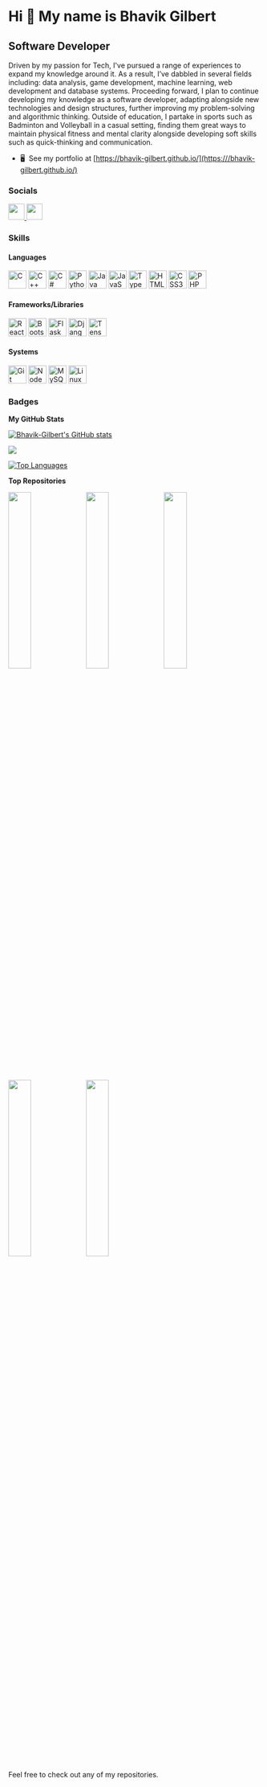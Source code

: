 Hi 👋 My name is Bhavik Gilbert
===============================
Software Developer
------------------
Driven by my passion for Tech, I've pursued a range of experiences to expand my knowledge around it. As a result, I’ve dabbled in several fields including: data analysis, game development, machine learning, web development and database systems. Proceeding forward, I plan to continue developing my knowledge as a software developer, adapting alongside new technologies and design structures, further improving my problem-solving and algorithmic thinking. Outside of education, I partake in sports such as Badminton and Volleyball in a casual setting, finding them great ways to maintain physical fitness and mental clarity alongside developing soft skills such as quick-thinking and communication.

* 🖥️  See my portfolio at [https://bhavik-gilbert.github.io/](https:///bhavik-gilbert.github.io/)

### Socials

<p align="left"> <a href="https://www.github.com/Bhavik-Gilbert" target="_blank" rel="noreferrer"> <picture> <source media="(prefers-color-scheme: dark)" srcset="https://raw.githubusercontent.com/danielcranney/readme-generator/main/public/icons/socials/github-dark.svg" /> <source media="(prefers-color-scheme: light)" srcset="https://raw.githubusercontent.com/danielcranney/readme-generator/main/public/icons/socials/github.svg" /> <img src="https://raw.githubusercontent.com/danielcranney/readme-generator/main/public/icons/socials/github.svg" width="32" height="32" /> </picture> </a> <a href="https://www.linkedin.com/in/bhavik-gilbert-2349631a9/" target="_blank" rel="noreferrer"> <picture> <source media="(prefers-color-scheme: dark)" srcset="https://raw.githubusercontent.com/danielcranney/readme-generator/main/public/icons/socials/linkedin-dark.svg" /> <source media="(prefers-color-scheme: light)" srcset="https://raw.githubusercontent.com/danielcranney/readme-generator/main/public/icons/socials/linkedin.svg" /> <img src="https://raw.githubusercontent.com/danielcranney/readme-generator/main/public/icons/socials/linkedin.svg" width="32" height="32" /> </picture> </a></p>

### Skills
#### Languages
<p align="left">
<a href="https://docs.microsoft.com/en-us/cpp/?view=msvc-170" target="_blank" rel="noreferrer"><img src="https://raw.githubusercontent.com/danielcranney/readme-generator/main/public/icons/skills/c-colored.svg" width="36" height="36" alt="C" /></a>
<a href="https://docs.microsoft.com/en-us/cpp/?view=msvc-170" target="_blank" rel="noreferrer"><img src="https://raw.githubusercontent.com/danielcranney/readme-generator/main/public/icons/skills/cplusplus-colored.svg" width="36" height="36" alt="C++" /></a>
<a href="https://docs.microsoft.com/en-us/dotnet/csharp/" target="_blank" rel="noreferrer"><img src="https://raw.githubusercontent.com/danielcranney/readme-generator/main/public/icons/skills/csharp-colored.svg" width="36" height="36" alt="C#" /></a>
<a href="https://www.python.org/" target="_blank" rel="noreferrer"><img src="https://raw.githubusercontent.com/danielcranney/readme-generator/main/public/icons/skills/python-colored.svg" width="36" height="36" alt="Python" /></a>
<a href="https://www.oracle.com/java/" target="_blank" rel="noreferrer"><img src="https://raw.githubusercontent.com/danielcranney/readme-generator/main/public/icons/skills/java-colored.svg" width="36" height="36" alt="Java" /></a>
<a href="https://developer.mozilla.org/en-US/docs/Web/JavaScript" target="_blank" rel="noreferrer"><img src="https://raw.githubusercontent.com/danielcranney/readme-generator/main/public/icons/skills/javascript-colored.svg" width="36" height="36" alt="JavaScript" /></a>
<a href="https://www.typescriptlang.org/" target="_blank" rel="noreferrer"><img src="https://raw.githubusercontent.com/danielcranney/readme-generator/main/public/icons/skills/typescript-colored.svg" width="36" height="36" alt="TypeScript" /></a>
<a href="https://developer.mozilla.org/en-US/docs/Glossary/HTML5" target="_blank" rel="noreferrer"><img src="https://raw.githubusercontent.com/danielcranney/readme-generator/main/public/icons/skills/html5-colored.svg" width="36" height="36" alt="HTML5" /></a>
<a href="https://www.w3.org/TR/CSS/#css" target="_blank" rel="noreferrer"><img src="https://raw.githubusercontent.com/danielcranney/readme-generator/main/public/icons/skills/css3-colored.svg" width="36" height="36" alt="CSS3" /></a>
<a href="https://www.php.net/" target="_blank" rel="noreferrer"><img src="https://raw.githubusercontent.com/danielcranney/readme-generator/main/public/icons/skills/php-colored.svg" width="36" height="36" alt="PHP" /></a>

#### Frameworks/Libraries
<a href="https://reactjs.org/" target="_blank" rel="noreferrer"><img src="https://raw.githubusercontent.com/danielcranney/readme-generator/main/public/icons/skills/react-colored.svg" width="36" height="36" alt="React" /></a>
<a href="https://getbootstrap.com/" target="_blank" rel="noreferrer"><img src="https://raw.githubusercontent.com/danielcranney/readme-generator/main/public/icons/skills/bootstrap-colored.svg" width="36" height="36" alt="Bootstrap" /></a>
<a href="https://flask.palletsprojects.com/en/2.0.x/" target="_blank" rel="noreferrer"><img src="https://raw.githubusercontent.com/danielcranney/readme-generator/main/public/icons/skills/flask-colored.svg" width="36" height="36" alt="Flask" /></a>
<a href="https://www.djangoproject.com/" target="_blank" rel="noreferrer"><img src="https://raw.githubusercontent.com/danielcranney/readme-generator/main/public/icons/skills/django-colored.svg" width="36" height="36" alt="Django" /></a>
<a href="https://www.tensorflow.org/" target="_blank" rel="noreferrer"><img src="https://raw.githubusercontent.com/danielcranney/readme-generator/main/public/icons/skills/tensorflow-colored.svg" width="36" height="36" alt="TensorFlow" /></a>

#### Systems
<a href="https://git-scm.com/" target="_blank" rel="noreferrer"><img src="https://raw.githubusercontent.com/danielcranney/readme-generator/main/public/icons/skills/git-colored.svg" width="36" height="36" alt="Git" /></a>
<a href="https://nodejs.org/en/" target="_blank" rel="noreferrer"><img src="https://raw.githubusercontent.com/danielcranney/readme-generator/main/public/icons/skills/nodejs-colored.svg" width="36" height="36" alt="NodeJS" /></a>
<a href="https://www.mysql.com/" target="_blank" rel="noreferrer"><img src="https://raw.githubusercontent.com/danielcranney/readme-generator/main/public/icons/skills/mysql-colored.svg" width="36" height="36" alt="MySQL" /></a>
<a href="https://www.linux.org" target="_blank" rel="noreferrer"><img src="https://raw.githubusercontent.com/danielcranney/readme-generator/main/public/icons/skills/linux-colored.svg" width="36" height="36" alt="Linux" /></a>
</p>

### Badges

<b>My GitHub Stats</b>

<a href="http://www.github.com/Bhavik-Gilbert"><img src="https://github-readme-stats.vercel.app/api?username=Bhavik-Gilbert&show_icons=true&hide=stars,issues,contribs&count_private=true&title_color=0891b2&text_color=ffffff&icon_color=0891b2&bg_color=171717&hide_border=true&show_icons=true" alt="Bhavik-Gilbert's GitHub stats" /></a>

<a href="http://www.github.com/Bhavik-Gilbert"><img src="https://github-readme-streak-stats.herokuapp.com/?user=Bhavik-Gilbert&stroke=ffffff&background=171717&ring=0891b2&fire=0891b2&currStreakNum=ffffff&currStreakLabel=0891b2&sideNums=ffffff&sideLabels=ffffff&dates=ffffff&hide_border=true" /></a>

<a href="https://github.com/Bhavik-Gilbert" align="left"><img src="https://github-readme-stats.vercel.app/api/top-langs/?username=Bhavik-Gilbert&langs_count=10&title_color=0891b2&text_color=ffffff&icon_color=0891b2&bg_color=171717&hide_border=true&locale=en&custom_title=Top%20%Languages" alt="Top Languages" /></a>

<b>Top Repositories</b>

<div width="100%" align="top">
<a href="https://github.com/Bhavik-Gilbert/Bhavik-Gilbert.github.io"><img width="30%" src="https://github-readme-stats.vercel.app/api/pin/?username=Bhavik-Gilbert&repo=Bhavik-Gilbert.github.io&title_color=0891b2&text_color=ffffff&icon_color=0891b2&bg_color=171717&hide_border=true&locale=en" /></a>
<a href="https://github.com/Bhavik-Gilbert/Greggor-Financial-Companion"><img width="30%" src="https://github-readme-stats.vercel.app/api/pin/?username=Bhavik-Gilbert&repo=Greggor-Financial-Companion&title_color=0891b2&text_color=ffffff&icon_color=0891b2&bg_color=171717&hide_border=true&locale=en" /></a>
<a href="https://github.com/Bhavik-Gilbert/ROS-Room-Inventory-Scanner"><img width="30%" src="https://github-readme-stats.vercel.app/api/pin/?username=Bhavik-Gilbert&repo=ROS-Room-Inventory-Scanner&title_color=0891b2&text_color=ffffff&icon_color=0891b2&bg_color=171717&hide_border=true&locale=en" /></a>
<a href="https://github.com/Bhavik-Gilbert/Facial-Recognition"><img width="30%" src="https://github-readme-stats.vercel.app/api/pin/?username=Bhavik-Gilbert&repo=Facial-Recognition&title_color=0891b2&text_color=ffffff&icon_color=0891b2&bg_color=171717&hide_border=true&locale=en" /></a>
<a href="https://github.com/Bhavik-Gilbert/Kepler-Data" ><img width="30%" src="https://github-readme-stats.vercel.app/api/pin/?username=Bhavik-Gilbert&repo=Kepler-Data&title_color=0891b2&text_color=ffffff&icon_color=0891b2&bg_color=171717&hide_border=true&locale=en" /></a>
</div>
<br /><br /><br /><br /><br /><br /><br /><br /><br /><br /><br /><br />
Feel free to check out any of my repositories.
<!--
**Bhavik-Gilbert/Bhavik-Gilbert** is a ✨ _special_ ✨ repository because its `README.md` (this file) appears on your GitHub profile.

Here are some ideas to get you started:

- 🔭 I’m currently working on ...
- 🌱 I’m currently learning ...
- 👯 I’m looking to collaborate on ...
- 🤔 I’m looking for help with ...
- 💬 Ask me about ...
- 📫 How to reach me: ...
- 😄 Pronouns: ...
- ⚡ Fun fact: ...
-->
